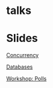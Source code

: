 talks
=====

Slides
======

[Concurrency](talks.godoc.org/github.com/adnaan/talks/concurrency.slide)

[Databases](talks.godoc.org/github.com/adnaan/talks/database.slide)

[Workshop: Polls](talks.godoc.org/github.com/adnaan/talks/polls.slide)
